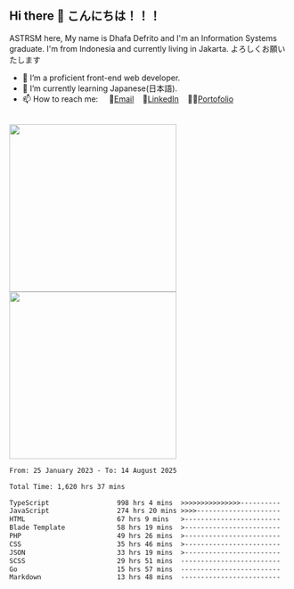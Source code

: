 ## Hi there 👋 こんにちは！！！
ASTRSM here, My name is Dhafa Defrito and I'm an Information Systems graduate. I'm from Indonesia and currently living in Jakarta. よろしくお願いたします

- 🔭 I’m a proficient front-end web developer.
- 🌱 I’m currently learning Japanese(日本語).
- 📫 How to reach me: &nbsp;&nbsp;&nbsp;&nbsp;📧[Email](ddefrito@gmail.com)&nbsp;&nbsp;&nbsp;&nbsp;💼[LinkedIn](https://www.linkedin.com/in/dhafad)&nbsp;&nbsp;&nbsp;&nbsp;👨‍🎨[Portofolio](https://ddefrito.vercel.app/)

<br>

<div align="left">
  <img src="https://media1.tenor.com/m/F96DSPtSiSgAAAAd/isekaijoucho-kamitsubaki.gif" height="300" />
	<a href="https://last.fm/user/nerumaeni"><img src="https://lastfm-recently-played.vercel.app/api?user=nerumaeni&count=5" height="300" /></a>
</div=

<!--START_SECTION:waka-->

```txt
From: 25 January 2023 - To: 14 August 2025

Total Time: 1,620 hrs 37 mins

TypeScript                 998 hrs 4 mins  >>>>>>>>>>>>>>>----------   61.59 %
JavaScript                 274 hrs 20 mins >>>>---------------------   16.93 %
HTML                       67 hrs 9 mins   >------------------------   04.14 %
Blade Template             58 hrs 19 mins  >------------------------   03.60 %
PHP                        49 hrs 26 mins  >------------------------   03.05 %
CSS                        35 hrs 46 mins  >------------------------   02.21 %
JSON                       33 hrs 19 mins  >------------------------   02.06 %
SCSS                       29 hrs 51 mins  -------------------------   01.84 %
Go                         15 hrs 57 mins  -------------------------   00.98 %
Markdown                   13 hrs 48 mins  -------------------------   00.85 %
```

<!--END_SECTION:waka-->

